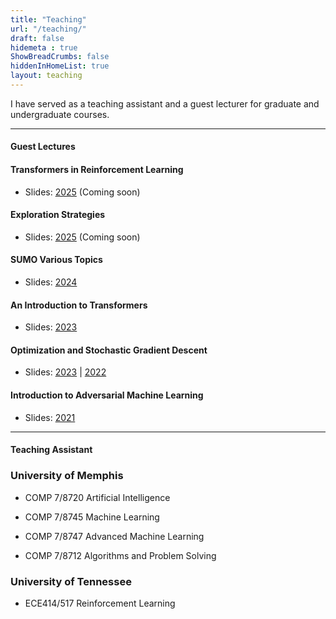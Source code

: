 ```yaml
---
title: "Teaching"
url: "/teaching/"
draft: false
hidemeta : true
ShowBreadCrumbs: false
hiddenInHomeList: true
layout: teaching
---
```


I have served as a teaching assistant and a guest lecturer for graduate and undergraduate courses.

-------------------


#### Guest Lectures


#### Transformers in Reinforcement Learning

- Slides: [2025]() (Coming soon)



#### Exploration Strategies

- Slides: [2025]() (Coming soon)



#### SUMO Various Topics

- Slides: [2024](https://poudel-bibek.github.io/pdfs/slides/sumo_class)



#### An Introduction to Transformers

- Slides: [2023](https://poudel-bibek.github.io/pdfs/slides/intro_to_transformers)



#### Optimization and Stochastic Gradient Descent

- Slides: [2023](https://poudel-bibek.github.io/pdfs/slides/optimization_sgd) | [2022](https://poudel-bibek.github.io/pdfs/slides/optimization_sgd)



#### Introduction to Adversarial Machine Learning

- Slides: [2021](https://poudel-bibek.github.io/pdfs/slides/intro_to_aml)


-------------------


#### Teaching Assistant


### University of Memphis

- COMP 7/8720 Artificial Intelligence

- COMP 7/8745 Machine Learning

- COMP 7/8747 Advanced Machine Learning

- COMP 7/8712 Algorithms and Problem Solving




### University of Tennessee

- ECE414/517 Reinforcement Learning  


